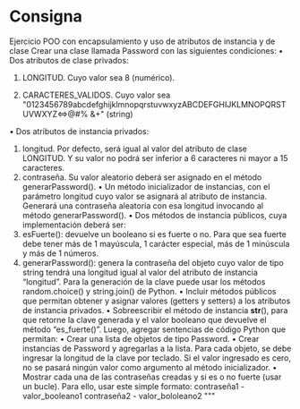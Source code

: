 # Consigna 

Ejercicio POO con encapsulamiento y uso de atributos de instancia y de clase
Crear una clase llamada Password con las siguientes condiciones:
• Dos atributos de clase privados:
1. LONGITUD. Cuyo valor sea 8 (numérico).
   
2. CARACTERES_VALIDOS. Cuyo valor sea
"0123456789abcdefghijklmnopqrstuvwxyzABCDEFGHIJKLMNOPQRSTUVWXYZ<=>@#%
&+" (string)

• Dos atributos de instancia privados:
1. longitud. Por defecto, será igual al valor del atributo de clase LONGITUD. Y su valor no
podrá ser inferior a 6 caracteres ni mayor a 15 caracteres.
1. contraseña. Su valor aleatorio deberá ser asignado en el método generarPassword().
• Un método inicializador de instancias, con el parámetro longitud cuyo valor se asignará al
atributo de instancia. Generará una contraseña aleatoria con esa longitud invocando al
método generarPassword().
• Dos métodos de instancia públicos, cuya implementación deberá ser:
1. esFuerte(): devuelve un booleano si es fuerte o no. Para que sea fuerte debe tener
más de 1 mayúscula, 1 carácter especial, más de 1 minúscula y más de 1 números.
1. generarPassword(): genera la contraseña del objeto cuyo valor de tipo string tendrá
una longitud igual al valor del atributo de instancia “longitud”. Para la generación de la
clave puede usar los métodos random.choice() y string.join() de Python.
• Incluir métodos públicos que permitan obtener y asignar valores (getters y setters) a los
atributos de instancia privados.
• Sobreescribir el método de instancia __str__(), para que retorne la clave generada y el
valor booleano que devuelve el método “es_fuerte()”.
Luego, agregar sentencias de código Python que permitan:
• Crear una lista de objetos de tipo Password.
• Crear instancias de Password y agregarlas a la lista. Para cada objeto, se debe ingresar la
longitud de la clave por teclado. Si el valor ingresado es cero, no se pasará ningún valor
como argumento al método inicializador.
• Mostrar cada una de las contraseñas creadas y si es o no fuerte (usar un bucle). Para ello,
usar este simple formato:
contraseña1 - valor_booleano1
contraseña2 - valor_bololeano2
"""